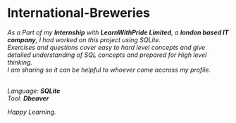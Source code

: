 # International-Breweries
_As a Part of my **Internship** with **LearnWithPride Limited**, a **london based IT company**, I had worked on this project using SQLite.<br> 
Exercises and questions cover easy to hard level concepts and give detailed understanding of SQL concepts and prepared for High level thinking.<br> I am sharing so it can be helpful to whoever come accross my profile.<br><br>_

_Language: **SQLite**_<br>
_Tool: **Dbeaver**_


_Happy Learning._
